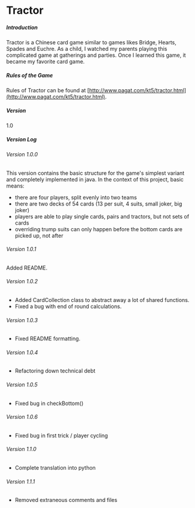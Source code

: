 # Tractor
##### Introduction
Tractor is a Chinese card game similar to games likes Bridge, Hearts, Spades and Euchre. As a child, I watched my parents playing this complicated game at gatherings and parties. Once I learned this game, it became my favorite card game. 

##### Rules of the Game
Rules of Tractor can be found at [http://www.pagat.com/kt5/tractor.html](http://www.pagat.com/kt5/tractor.html).

##### Version
1.0 

##### Version Log

###### Version 1.0.0
This version contains the basic structure for the game's simplest variant and completely implemented in java. In the context of this project, basic means:
- there are four players, split evenly into two teams
- there are two decks of 54 cards (13 per suit, 4 suits, small joker, big joker)
- players are able to play single cards, pairs and tractors, but not sets of cards
- overriding trump suits can only happen before the bottom cards are picked up, not after

###### Version 1.0.1
Added README.

###### Version 1.0.2
- Added CardCollection class to abstract away a lot of shared functions.
- Fixed a bug with end of round calculations.

###### Version 1.0.3
- Fixed README formatting.

###### Version 1.0.4
- Refactoring down technical debt

###### Version 1.0.5
- Fixed bug in checkBottom()

###### Version 1.0.6
- Fixed bug in first trick / player cycling

###### Version 1.1.0
- Complete translation into python

###### Version 1.1.1
- Removed extraneous comments and files

[Pagat]:<http://www.pagat.com/kt5/tractor.html>